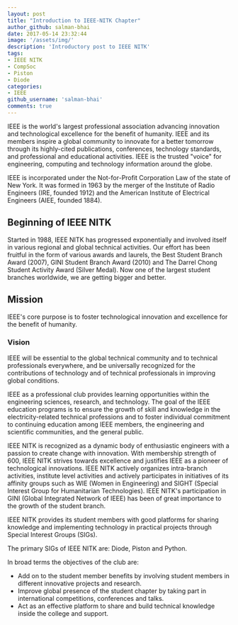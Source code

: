 ```yaml
---
layout: post
title: "Introduction to IEEE-NITK Chapter"
author_github: salman-bhai
date: 2017-05-14 23:32:44
image: '/assets/img/'
description: 'Introductory post to IEEE NITK'
tags:
- IEEE NITK 
- CompSoc
- Piston
- Diode 
categories:
- IEEE
github_username: 'salman-bhai'
comments: true
---
```


IEEE is the world's largest professional association advancing innovation and technological excellence for the benefit of humanity. IEEE and its members inspire a global community to innovate for a better tomorrow through its highly-cited publications, conferences, technology standards, and professional and educational activities. IEEE is the trusted "voice" for engineering, computing and technology information around the globe.

IEEE is incorporated under the Not-for-Profit Corporation Law of the state of New York. It was formed in 1963 by the merger of the Institute of Radio Engineers (IRE, founded 1912) and the American Institute of Electrical Engineers (AIEE, founded 1884). 

## Beginning of IEEE NITK

Started in 1988, IEEE NITK has progressed exponentially and involved itself in various regional and global technical activities. Our effort has been fruitful in the form of various awards and laurels, the Best Student Branch Award (2007), GINI Student Branch Award (2010) and The Darrel Chong Student Activity Award (Silver Medal). Now one of the largest student branches worldwide, we are getting bigger and better.

## Mission
IEEE's core purpose is to foster technological innovation and excellence for the benefit of humanity.

### Vision
IEEE will be essential to the global technical community and to technical professionals everywhere, and be universally recognized for the contributions of technology and of technical professionals in improving global conditions.

IEEE as a professional club provides learning opportunities within the engineering sciences, research, and technology. The goal of the IEEE education programs is to ensure the growth of skill and knowledge in the electricity-related technical professions and to foster individual commitment to continuing education among IEEE members, the engineering and scientific communities, and the general public.

IEEE NITK is recognized as a dynamic body of enthusiastic engineers with a passion to create change with innovation. With membership strength of 600, IEEE NITK strives towards excellence and justifies IEEE as a pioneer of technological innovations. IEEE NITK actively organizes intra-branch activities, institute level activities and actively participates in initiatives of its affinity groups such as WIE (Women in Engineering) and SIGHT (Special Interest Group for Humanitarian Technologies). IEEE NITK's participation in GINI (Global Integrated Network of IEEE) has been of great importance to the growth of the student branch.

IEEE NITK provides its student members with good platforms for sharing knowledge and implementing technology in practical projects through Special Interest Groups (SIGs). 

The primary SIGs of IEEE NITK are: Diode, Piston and Python.

In broad terms the objectives of the club are:

* Add on to the student member benefits by involving student members in different innovative projects and research.
* Improve global presence of the student chapter by taking part in international competitions, conferences and talks.
* Act as an effective platform to share and build technical knowledge inside the college and support. 

